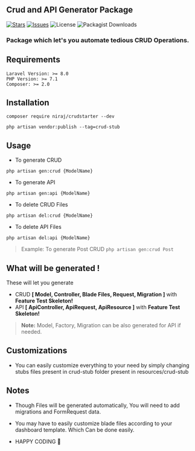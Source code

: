 ## Crud and API Generator Package

[![Stars](	https://img.shields.io/github/stars/NirajBasnyat/crudstarter)](https://github.com/NirajBasnyat/crudstarter/stargazers)
[![Issues](https://img.shields.io/github/issues/NirajBasnyat/crudstarter)](https://github.com/NirajBasnyat/crudstarter/issues)
![License](https://img.shields.io/github/license/NirajBasnyat/crudstarter)
![Packagist Downloads](https://shields.api-test.nl/packagist/dt/niraj/crudstarter)


### Package which let's you automate tedious CRUD Operations.

## Requirements
```
Laravel Version: >= 8.0
PHP Version: >= 7.1
Composer: >= 2.0
```

## Installation
```
composer require niraj/crudstarter --dev
```

```
php artisan vendor:publish --tag=crud-stub
```


## Usage

- To generate CRUD

 ``php artisan gen:crud {ModelName} ``

- To generate API

 ``php artisan gen:api {ModelName} ``

 - To delete CRUD Files

 ``php artisan del:crud {ModelName} ``

- To delete API Files

 ``php artisan del:api {ModelName} ``

> Example:  To generate Post CRUD ``php artisan gen:crud Post ``


## What will be generated !

These will let you generate
- CRUD **[ Model, Controller, Blade Files, Request, Migration ]** with **Feature Test Skeleton!**
- API  **[ ApiController, ApiRequest, ApiResource ]** with **Feature Test Skeleton!**

 > **Note:** Model, Factory, Migration can be also generated for API if needed.




## Customizations

- You can easily customize everything to your need by simply changing stubs files present in crud-stub folder present in resources/crud-stub

## Notes
- Though Files will be generated automatically, You will need to add migrations and FormRequest data.

- You may have to easily customize blade files according to your dashboard template.
Which Can be done easily.

- HAPPY CODING :metal: 
